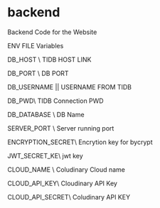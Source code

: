 # backend

Backend Code for the Website

ENV FILE Variables

DB_HOST \\ TIDB  HOST LINK

DB_PORT \\ DB PORT

DB_USERNAME || USERNAME FROM TIDB

DB_PWD\\ TIDB Connection PWD

DB_DATABASE \\ DB Name

SERVER_PORT \\ Server running port 

ENCRYPTION_SECRET\\ Encrytion key for bycrypt 

JWT_SECRET_KE\\ jwt key 

CLOUD_NAME \\ Coludinary Cloud name 

CLOUD_API_KEY\\ Cloudinary API Key

CLOUD_API_SECRET\\ Coludinary API KEY
